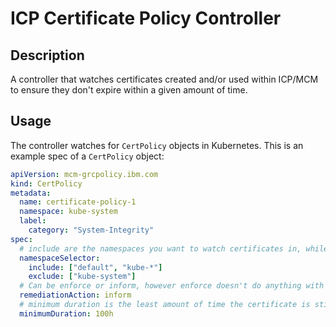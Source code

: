 # ICP Certificate Policy Controller
## Description
A controller that watches certificates created and/or used within ICP/MCM to ensure they don't expire within a given amount of time.

## Usage
The controller watches for `CertPolicy` objects in Kubernetes. This is an example spec of a `CertPolicy` object:

```yaml
apiVersion: mcm-grcpolicy.ibm.com
kind: CertPolicy
metadata:
  name: certificate-policy-1
  namespace: kube-system
  label:
    category: "System-Integrity"
spec:
  # include are the namespaces you want to watch certificates in, while exclude are the namespaces you explicitly do not want to watch
  namespaceSelector:
    include: ["default", "kube-*"]
    exclude: ["kube-system"]
  # Can be enforce or inform, however enforce doesn't do anything with regards to this controller
  remediationAction: inform
  # minimum duration is the least amount of time the certificate is still valid before it is considered non-compliant
  minimumDuration: 100h
```
